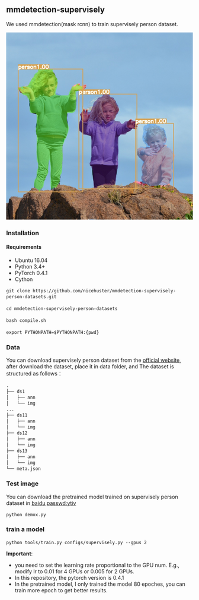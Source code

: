 
## mmdetection-supervisely


We used mmdetection(mask rcnn) to train supervisely person dataset.

![demo image](pretrained_supervise_res.jpg)

### Installation

#### Requirements
- Ubuntu 16.04 
- Python 3.4+
- PyTorch 0.4.1
- Cython


```shell
git clone https://github.com/nicehuster/mmdetection-supervisely-person-datasets.git

cd mmdetection-supervisely-person-datasets

bash compile.sh

export PYTHONPATH=$PYTHONPATH:{pwd}
```
### Data

You can download supervisely person dataset from the [official website](https://supervise.ly/), after download the dataset, place it in data folder, and The dataset is structured as follows：
```
.
├── ds1
│   ├── ann
│   └── img
...
├── ds11
│   ├── ann
│   └── img
├── ds12
│   ├── ann
│   └── img
├── ds13
│   ├── ann
│   └── img
└── meta.json
```

### Test image

You can download the pretrained model trained on supervisely person dataset in [baidu,passwd:ytiv](https://pan.baidu.com/s/1b8buEocVXX9Lp0M7HDnguQ)

```
python demox.py
```

### train a model

```
python tools/train.py configs/supervisely.py --gpus 2 
```

**Important**: 
* you need to set the learning rate proportional to the GPU num. E.g., modify lr to 0.01 for 4 GPUs or 0.005 for 2 GPUs.
* In this repository, the pytorch version is 0.4.1
* In the pretrained model, I only trained the model 80 epoches, you can train more epoch to get better results.

